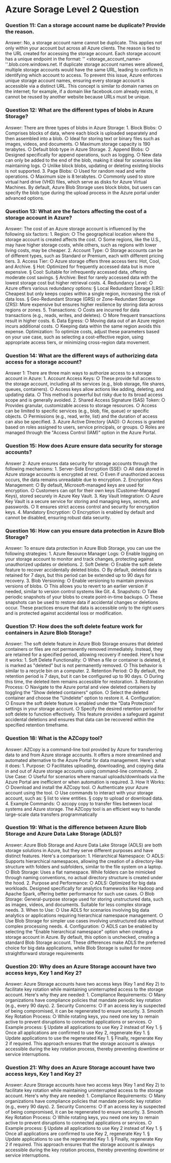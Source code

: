 # Azure Sorage Level 2 Question

### Question 11: Can a storage account name be duplicate? Provide the reason.
Answer:
No, a storage account name cannot be duplicate. This applies not only within your account but across all Azure clients.
The reason is tied to the URL created for accessing the storage account. Each storage account has a unique endpoint in the format:
'' <storage_account_name> ''.blob.core.windows.net.
If duplicate storage account names were allowed, multiple storage accounts would have the same URL, leading to conflicts in identifying which account to access. To prevent this issue, Azure enforces unique storage account names, ensuring every storage account is accessible via a distinct URL.
This concept is similar to domain names on the internet; for example, if a domain like facebook.com already exists, it cannot be reused by another website because URLs must be unique.


### Question 12: What are the different types of blobs in Azure Storage?
Answer:
There are three types of blobs in Azure Storage:
    1. Block Blobs:
        ○ Comprises blocks of data, where each block is uploaded separately and then assembled into a blob.
        ○ Ideal for storing text or binary files such as images, videos, and documents.
        ○ Maximum storage capacity is 190 terabytes.
        ○ Default blob type in Azure Storage.
    2. Append Blobs:
        ○ Designed specifically for append operations, such as logging.
        ○ New data can only be added to the end of the blob, making it ideal for scenarios like maintaining logs.
        ○ Unlike block blobs, updating or deleting existing blocks is not supported.
    3. Page Blobs:
        ○ Used for random read and write operations.
        ○ Maximum size is 8 terabytes.
        ○ Commonly used to store virtual hard drive (VHD) files, which serve as disks for Azure Virtual Machines.
By default, Azure Blob Storage uses block blobs, but users can specify the blob type during the upload process in the Azure portal under advanced options.


### Question 13: What are the factors affecting the cost of a storage account in Azure?
Answer: The cost of an Azure storage account is influenced by the following six factors:
    1. Region:
        ○ The geographical location where the storage account is created affects the cost.
        ○ Some regions, like the U.S., may have higher storage costs, while others, such as regions with lower living costs, may be cheaper.
    2. Account Type:
        ○ Storage accounts can be of different types, such as Standard or Premium, each with different pricing tiers.
    3. Access Tier:
        ○ Azure storage offers three access tiers: Hot, Cool, and Archive.
            § Hot: Optimized for frequently accessed data but is more expensive.
            § Cool: Suitable for infrequently accessed data, offering moderate cost savings.
            § Archive: Best for rarely accessed data with the lowest storage cost but higher retrieval costs.
    4. Redundancy Level:
        ○ Azure offers various redundancy options:
            § Local Redundant Storage (LRS): Cheapest but only keeps copies within a single region, increasing the risk of data loss.
            § Geo-Redundant Storage (GRS) or Zone-Redundant Storage (ZRS): More expensive but ensures higher resilience by storing data across regions or zones.
    5. Transactions:
        ○ Costs are incurred for data transactions (e.g., reads, writes, and deletes).
        ○ More frequent transactions result in higher costs.
    6. Data Egress:
        ○ Moving data out of an Azure region incurs additional costs.
        ○ Keeping data within the same region avoids this expense.
Optimization: To optimize costs, adjust these parameters based on your use case, such as selecting a cost-effective region, using appropriate access tiers, or minimizing cross-region data movement.


### Question 14: What are the different ways of authorizing data access for a storage account?
Answer 1:
There are three main ways to authorize access to a storage account in Azure:
    1. Account Access Keys:
        ○ These provide full access to the storage account, including all its services (e.g., blob storage, file shares, queues, containers).
        ○ Access keys allow actions like adding, deleting, and updating data.
        ○ This method is powerful but risky due to its broad access scope and is generally avoided.
    2. Shared Access Signature (SAS) Token:
        ○ Provides granular, customizable access to storage resources.
        ○ Access can be limited to specific services (e.g., blob, file, queue) or specific objects.
        ○ Permissions (e.g., read, write, list) and the duration of access can also be specified.
    3. Azure Active Directory (AAD):
        ○ Access is granted based on roles assigned to users, service principals, or groups.
        ○ Roles are managed through the "Access Control (IAM)" option in the Azure Portal.

### Question 15: How does Azure ensure data security for storage accounts?
Answer 2:
Azure ensures data security for storage accounts through the following mechanisms:
    1. Server-Side Encryption (SSE):
        ○ All data stored in Azure storage accounts is encrypted at rest.
        ○ Even if unauthorized access occurs, the data remains unreadable due to encryption.
    2. Encryption Keys Management:
        ○ By default, Microsoft-managed keys are used for encryption.
        ○ Customers can opt for their own keys (Customer-Managed Keys), stored securely in Azure Key Vault.
    3. Key Vault Integration:
        ○ Azure Key Vault is a secure service for storing and managing keys, secrets, and passwords.
        ○ It ensures strict access control and security for encryption keys.
    4. Mandatory Encryption:
        ○ Encryption is enabled by default and cannot be disabled, ensuring robust data security.

### Question 16: How can you ensure data protection in Azure Blob Storage?
Answer:
To ensure data protection in Azure Blob Storage, you can use the following strategies:
    1. Azure Resource Manager Logs:
        ○ Enable logging on your storage account to monitor and track changes, protecting against unauthorized updates or deletions.
    2. Soft Delete:
        ○ Enable the soft delete feature to recover accidentally deleted blobs.
        ○ By default, deleted data is retained for 7 days, but this period can be extended up to 90 days for recovery.
    3. Blob Versioning:
        ○ Enable versioning to maintain previous versions of blobs.
        ○ This allows you to revert to an earlier version if needed, similar to version control systems like Git.
    4. Snapshots:
        ○ Take periodic snapshots of your blobs to create point-in-time backups.
        ○ These snapshots can be used to restore data if accidental changes or deletions occur.
These practices ensure that data is accessible only to the right users and is protected against accidental loss or modification.

### Question 17: How does the soft delete feature work for containers in Azure Blob Storage?
Answer:
The soft delete feature in Azure Blob Storage ensures that deleted containers or files are not permanently removed immediately. Instead, they are retained for a specified period, allowing recovery if needed. Here's how it works:
    1. Soft Delete Functionality:
        ○ When a file or container is deleted, it is marked as "deleted" but is not permanently removed.
        ○ This behavior is similar to a recycle bin on a computer.
    2. Retention Period:
        ○ By default, the retention period is 7 days, but it can be configured up to 90 days.
        ○ During this time, the deleted item remains accessible for restoration.
    3. Restoration Process:
        ○ Navigate to the Azure portal and view deleted containers by toggling the "Show deleted containers" option.
        ○ Select the deleted container and choose the "Undelete" option to restore it.
    4. Configuration:
        ○ Ensure the soft delete feature is enabled under the "Data Protection" settings in your storage account.
        ○ Specify the desired retention period for soft delete to function effectively.
This feature provides a safeguard against accidental deletions and ensures that data can be recovered within the specified retention timeframe.


### Question 18: What is the AZCopy tool?
Answer:
AZCopy is a command-line tool provided by Azure for transferring data to and from Azure storage accounts. It offers a more streamlined and automated alternative to the Azure Portal for data management. Here's what it does:
    1. Purpose:
        ○ Facilitates uploading, downloading, and copying data in and out of Azure storage accounts using command-line commands.
    2. Use Case:
        ○ Useful for scenarios where manual uploads/downloads via the Azure Portal are inefficient or when automation is required.
    3. How It Works:
        ○ Download and install the AZCopy tool.
        ○ Authenticate your Azure account using the tool.
        ○ Use commands to interact with your storage account, such as:
            § list to view entities.
            § copy to upload or download data.
    4. Example Commands:
        ○ azcopy copy <source> <destination> to transfer files between local systems and Azure storage.
The AZCopy tool is an efficient way to handle large-scale data transfers programmatically


### Question 19: What is the difference between Azure Blob Storage and Azure Data Lake Storage (ADLS)?
Answer:
Azure Blob Storage and Azure Data Lake Storage (ADLS) are both storage solutions in Azure, but they serve different purposes and have distinct features. Here's a comparison:
    1. Hierarchical Namespace:
        ○ ADLS: Supports hierarchical namespaces, allowing the creation of a directory-like structure with folders and subfolders, similar to the file system on a laptop.
        ○ Blob Storage: Uses a flat namespace. While folders can be mimicked through naming conventions, no actual directory structure is created under the hood.
    2. Purpose and Performance:
        ○ ADLS: Optimized for big data workloads. Designed specifically for analytics frameworks like Hadoop and Apache Spark, offering better performance for such use cases.
        ○ Blob Storage: General-purpose storage used for storing unstructured data, such as images, videos, and documents. Suitable for less complex storage needs.
    3. When to Use:
        ○ Use ADLS for scenarios involving big data analytics or applications requiring hierarchical namespace management.
        ○ Use Blob Storage for simpler use cases involving unstructured data without complex processing needs.
    4. Configuration:
        ○ ADLS can be enabled by selecting the "Enable hierarchical namespace" option when creating a storage account in Azure. By default, this option is unchecked, creating a standard Blob Storage account.
These differences make ADLS the preferred choice for big data applications, while Blob Storage is suited for more straightforward storage requirements

### Question 20: Why does an Azure Storage account have two access keys, Key 1 and Key 2?
Answer:
Azure Storage accounts have two access keys (Key 1 and Key 2) to facilitate key rotation while maintaining uninterrupted access to the storage account. Here's why they are needed:
    1. Compliance Requirements:
        ○ Many organizations have compliance policies that mandate periodic key rotation (e.g., every 90 days).
    2. Security Concerns:
        ○ If an access key is suspected of being compromised, it can be regenerated to ensure security.
    3. Smooth Key Rotation Process:
        ○ While rotating keys, you need one key to remain active to prevent disruptions to connected applications or services.
        ○ Example process:
            § Update all applications to use Key 2 instead of Key 1.
            § Once all applications are confirmed to use Key 2, regenerate Key 1.
            § Update applications to use the regenerated Key 1.
            § Finally, regenerate Key 2 if required.
This approach ensures that the storage account is always accessible during the key rotation process, thereby preventing downtime or service interruptions.

### Question 21: Why does an Azure Storage account have two access keys, Key 1 and Key 2?
Answer:
Azure Storage accounts have two access keys (Key 1 and Key 2) to facilitate key rotation while maintaining uninterrupted access to the storage account. Here's why they are needed:
    1. Compliance Requirements:
        ○ Many organizations have compliance policies that mandate periodic key rotation (e.g., every 90 days).
    2. Security Concerns:
        ○ If an access key is suspected of being compromised, it can be regenerated to ensure security.
    3. Smooth Key Rotation Process:
        ○ While rotating keys, you need one key to remain active to prevent disruptions to connected applications or services.
        ○ Example process:
            § Update all applications to use Key 2 instead of Key 1.
            § Once all applications are confirmed to use Key 2, regenerate Key 1.
            § Update applications to use the regenerated Key 1.
            § Finally, regenerate Key 2 if required.
This approach ensures that the storage account is always accessible during the key rotation process, thereby preventing downtime or service interruptions.
